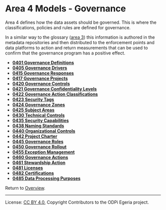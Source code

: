 <!-- SPDX-License-Identifier: CC-BY-4.0 -->
<!-- Copyright Contributors to the ODPi Egeria project. -->

# Area 4 Models - Governance

Area 4 defines how the data assets should be governed.
This is where the classifications, policies and rules are
defined for governance.

In a similar way to the glossary ([area 3](Area-3-models.md))
this information is authored in the metadata repositories and then distributed to the enforcement points and data
platforms to action and return measurements that can be used to confirm
that the governance program has a positive effect.

* **[0401 Governance Definitions](0401-Governance-Definitions.md)**
* **[0405 Governance Drivers](0405-Governance-Drivers.md)**
* **[0415 Governance Responses](0415-Governance-Responses.md)**
* **[0417 Governance Projects](0417-Governance-Projects.md)**
* **[0420 Governance Controls](0420-Governance-Controls.md)**
* **[0421 Governance Confidentiality Levels](0421-Governance-Confidentiality-Levels.md)**
* **[0422 Governance Action Classifications](0422-Governance-Action-Classifications.md)**
* **[0423 Security Tags](0423-Security-Tags.md)**
* **[0424 Governance Zones](0424-Governance-Zones.md)**
* **[0425 Subject Areas](0425-Subject-Areas.md)**
* **[0430 Technical Controls](0430-Technical-Controls.md)**
* **[0435 Security Capabilities](0435-Security-Capabilities.md)**
* **[0438 Naming Standards](0438-Naming-Standards.md)**
* **[0440 Organizational Controls](0440-Organizational-Controls.md)**
* **[0442 Project Charter](0442-Project-Charter.md)**
* **[0445 Governance Roles](0445-Governance-Roles.md)**
* **[0450 Governance Rollout](0450-Governance-Rollout.md)**
* **[0455 Exception Management](0455-Exception-Management.md)**
* **[0460 Governance Actions](0460-Governance-Actions.md)**
* **[0461 Stewardship Action](0461-Stewardship-Action.md)**
* **[0481 Licenses](0481-Licenses.md)**
* **[0482 Certifications](0482-Certifications.md)**
* **[0485 Data Processing Purposes](0485-Data-Processing-Purposes.md)**


Return to [Overview](README.md).

----
License: [CC BY 4.0](https://creativecommons.org/licenses/by/4.0/),
Copyright Contributors to the ODPi Egeria project.

